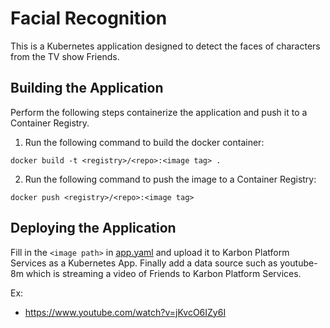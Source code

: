 # Facial Recognition

This is a Kubernetes application designed to detect the faces of characters from the TV show Friends.

## Building the Application

Perform the following steps containerize the application and push it to a Container Registry.

1. Run the following command to build the docker container:
```
docker build -t <registry>/<repo>:<image tag> .
```
2. Run the following command to push the image to a Container Registry:
```
docker push <registry>/<repo>:<image tag>
```

## Deploying the Application

Fill in the `<image path>` in [app.yaml](app.yaml) and upload it to Karbon Platform Services as a Kubernetes App. Finally add a data source such as youtube-8m which is streaming a video of Friends to Karbon Platform Services.

Ex:
* https://www.youtube.com/watch?v=jKvcO6IZy6I